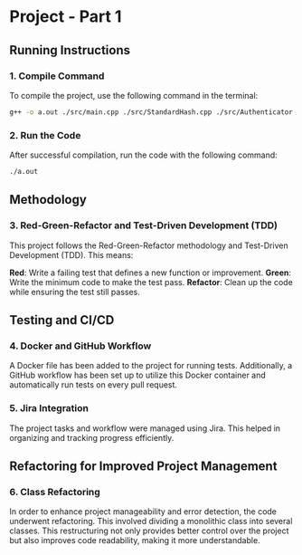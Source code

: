 # Project - Part 1
## Running Instructions
### 1. Compile Command
To compile the project, use the following command in the terminal:

```bash
g++ -o a.out ./src/main.cpp ./src/StandardHash.cpp ./src/Authenticator.cpp ./src/DataProcessor.cpp ./src/BloomFilter.cpp ./src/App.cpp ./src/BloomInitializer.cpp ./src/BloomOperator.cpp
```
### 2. Run the Code
After successful compilation, run the code with the following command:

```bash
./a.out
```

## Methodology
### 3. Red-Green-Refactor and Test-Driven Development (TDD)
This project follows the Red-Green-Refactor methodology and Test-Driven Development (TDD). This means:

**Red**: Write a failing test that defines a new function or improvement.
**Green**: Write the minimum code to make the test pass.
**Refactor**: Clean up the code while ensuring the test still passes.
## Testing and CI/CD
### 4. Docker and GitHub Workflow
A Docker file has been added to the project for running tests. Additionally, a GitHub workflow has been set up to utilize this Docker container and automatically run tests on every pull request.

### 5. Jira Integration
The project tasks and workflow were managed using Jira. This helped in organizing and tracking progress efficiently.

## Refactoring for Improved Project Management
### 6. Class Refactoring
In order to enhance project manageability and error detection, the code underwent refactoring. This involved dividing a monolithic class into several classes. This restructuring not only provides better control over the project but also improves code readability, making it more understandable.